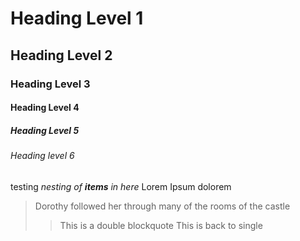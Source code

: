 # Heading Level 1

## Heading Level 2

### Heading Level 3

#### Heading Level 4

##### Heading Level 5

###### Heading level 6

testing *nesting of **items** in here* 
Lorem Ipsum dolorem

> Dorothy followed her through many
> of the rooms of the castle
>> This is a double blockquote
> This is back to single






